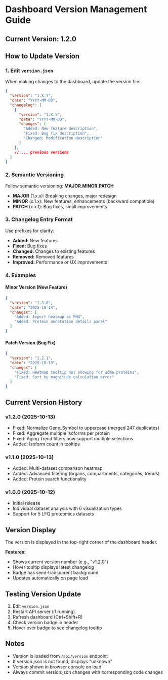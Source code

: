 # Dashboard Version Management Guide

## Current Version: 1.2.0

## How to Update Version

### 1. Edit `version.json`

When making changes to the dashboard, update the version file:

```json
{
  "version": "1.X.Y",
  "date": "YYYY-MM-DD",
  "changelog": [
    {
      "version": "1.X.Y",
      "date": "YYYY-MM-DD",
      "changes": [
        "Added: New feature description",
        "Fixed: Bug fix description",
        "Changed: Modification description"
      ]
    },
    // ... previous versions
  ]
}
```

### 2. Semantic Versioning

Follow semantic versioning: **MAJOR.MINOR.PATCH**

- **MAJOR** (1.x.x): Breaking changes, major redesign
- **MINOR** (x.1.x): New features, enhancements (backward compatible)
- **PATCH** (x.x.1): Bug fixes, small improvements

### 3. Changelog Entry Format

Use prefixes for clarity:
- **Added:** New features
- **Fixed:** Bug fixes
- **Changed:** Changes to existing features
- **Removed:** Removed features
- **Improved:** Performance or UX improvements

### 4. Examples

#### Minor Version (New Feature)
```json
{
  "version": "1.3.0",
  "date": "2025-10-14",
  "changes": [
    "Added: Export heatmap as PNG",
    "Added: Protein annotation details panel"
  ]
}
```

#### Patch Version (Bug Fix)
```json
{
  "version": "1.2.1",
  "date": "2025-10-13",
  "changes": [
    "Fixed: Heatmap tooltip not showing for some proteins",
    "Fixed: Sort by magnitude calculation error"
  ]
}
```

## Current Version History

### v1.2.0 (2025-10-13)
- Fixed: Normalize Gene_Symbol to uppercase (merged 247 duplicates)
- Fixed: Aggregate multiple isoforms per protein
- Fixed: Aging Trend filters now support multiple selections
- Added: Isoform count in tooltips

### v1.1.0 (2025-10-13)
- Added: Multi-dataset comparison heatmap
- Added: Advanced filtering (organs, compartments, categories, trends)
- Added: Protein search functionality

### v1.0.0 (2025-10-12)
- Initial release
- Individual dataset analysis with 6 visualization types
- Support for 5 LFQ proteomics datasets

## Version Display

The version is displayed in the top-right corner of the dashboard header.

**Features:**
- Shows current version number (e.g., "v1.2.0")
- Hover tooltip displays latest changelog
- Badge has semi-transparent background
- Updates automatically on page load

## Testing Version Update

1. Edit `version.json`
2. Restart API server (if running)
3. Refresh dashboard (Ctrl+Shift+R)
4. Check version badge in header
5. Hover over badge to see changelog tooltip

## Notes

- Version is loaded from `/api/version` endpoint
- If version.json is not found, displays "unknown"
- Version shown in browser console on load
- Always commit version.json changes with corresponding code changes
